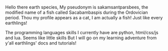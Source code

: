 <!---
- 👋 Hi, I’m @Sakamsantparsbees
- 👀 I’m interested in ...
- 🌱 I’m currently learning ...
- 💞️ I’m looking to collaborate on ...
- 📫 How to reach me ...
--->

<!---
Sakamsantparsbees/Sakamsantparsbees is a ✨ special ✨ repository because its `README.md` (this file) appears on your GitHub profile.
You can click the Preview link to take a look at your changes.
--->
Hello there earth species,
My pseudonym is sakamsantparsbees, the modified name of a fish called Sacabambaspis during the Ordovician period.
Thou my profile appears as a cat, I am actually a fish! Just like every earthlings!

The programming languages skills I currently have are python, html/css/js and lua. Seems like little skills But I will go on my learning adventure from y'all earthlings' docs and tutorials!
